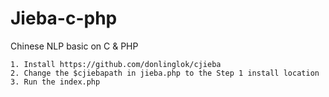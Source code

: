 # Jieba-c-php
Chinese NLP basic on C &amp; PHP

```
1. Install https://github.com/donlinglok/cjieba 
2. Change the $cjiebapath in jieba.php to the Step 1 install location
3. Run the index.php
```
